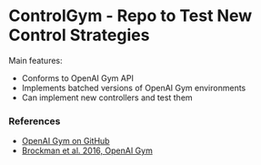 # ControlGym - Repo to Test New Control Strategies

Main features:
* Conforms to OpenAI Gym API
* Implements batched versions of OpenAI Gym environments
* Can implement new controllers and test them


### References

* [OpenAI Gym on GitHub](https://github.com/openai/gym)
* [Brockman et al. 2016, OpenAI Gym](https://arxiv.org/abs/1606.01540)
